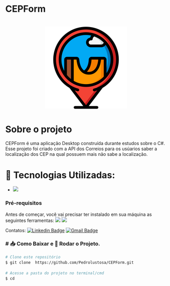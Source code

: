 # CEPForm 
<h1 align="center"> 
<img src=https://github.com/Pedrolustosa/CEPForm/blob/master/CEPForm/Image/map-marker.png>
</h1>

# Sobre o projeto

 CEPForm é uma aplicação Desktop construída durante estudos sobre o C#. Esse projeto foi criado com a API dos Correios para os usúarios saber a localização dos CEP na qual
 possuem mais não sabe a localização.

# 📱 Tecnologias Utilizadas:
- <img src="https://img.shields.io/badge/C%23-239120?style=for-the-badge&logo=c-sharp&logoColor=white"> 

### Pré-requisitos

Antes de começar, você vai precisar ter instalado em sua máquina as seguintes ferramentas: <img src="https://img.shields.io/badge/Visual_Studio_2019-5C2D91?style=for-the-badge&logo=visual%20studio&logoColor=white"> <img src="https://img.shields.io/badge/.NET-5C2D91?style=for-the-badge&logo=.net&logoColor=white">

Contatos:
[![Linkedin Badge](https://img.shields.io/badge/LinkedIn-0077B5?style=for-the-badge&logo=linkedin&logoColor=white&link=https://www.linkedin.com/in/pedro-henrique-lustosa-e-silva-29b827144)](https://www.linkedin.com/in/pedro-henrique-lustosa-e-silva-29b827144)
[![Gmail Badge](https://img.shields.io/badge/Gmail-D14836?style=for-the-badge&logo=gmail&logoColor=white&link=pedroeternalss@gmail.com)](mailto:pedroeternalss@gmail.com)


### # 📥 Como Baixar e 🎲 Rodar o Projeto.  

```bash
# Clone este repositório
$ git clone  https://github.com/Pedrolustosa/CEPForm.git

# Acesse a pasta do projeto no terminal/cmd
$ cd 
